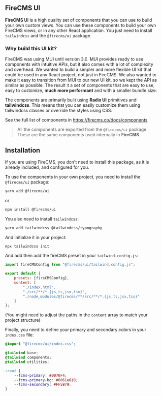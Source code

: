## FireCMS UI


**FireCMS UI** is a high quality set of components that you can use to build your own custom views. You can
use these components to build your own FireCMS views, or in any other React application. You just need to install
`tailwindcss` and the `@firecms/ui` package.

### Why build this UI kit?
FireCMS was using MUI until version 3.0. MUI provides ready to use components with intuitive APIs, but it also
comes with a lot of complexity and overhead. We wanted to build a simpler and more flexible UI kit that could be used
in any React project, not just in FireCMS.
We also wanted to make it easy to transition from MUI to our new UI kit, so we kept the API as similar as possible.
The result it a set of components that are easy to use, easy to customize, **much more performant** and with a smaller bundle size.

The components are primarily built using **Radix UI** primitives and **tailwindcss**. This means that you can easily customize them
using tailwindcss classes or override the styles using CSS.

See the full list of components in https://firecms.co/docs/components


> All the components are exported from the `@firecms/ui` package. These are the same components used internally in **FireCMS**.


## Installation

If you are using FireCMS, you don't need to install this package, as it is already included, and
configured for you.

To use the components in your own project, you need to install the `@firecms/ui` package:

```bash
yarn add @firecms/ui
```
or
```bash
npm install @firecms/ui
```

You also need to install `tailwindcss`:

```bash
yarn add tailwindcss @tailwindcss/typography
```

And initialize it in your project:

```bash
npx tailwindcss init
```

And add then add the fireCMS preset in your `tailwind.config.js`:

```javascript
import fireCMSConfig from "@firecms/ui/tailwind.config.js";

export default {
    presets: [fireCMSConfig],
    content: [
        "./index.html",
        "./src/**/*.{js,ts,jsx,tsx}",
        "./node_modules/@firecms/**/src/**/*.{js,ts,jsx,tsx}"
    ]
};
```
(You might need to adjust the paths in the `content` array to match your project structure)

Finally, you need to define your primary and secondary colors in your `index.css` file:

```css
@import "@firecms/ui/index.css";

@tailwind base;
@tailwind components;
@tailwind utilities;

:root {
    --fcms-primary: #0070F4;
    --fcms-primary-bg: #0061e610;
    --fcms-secondary: #FF5B79;
}
```


